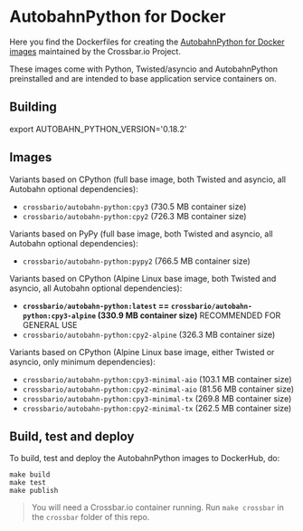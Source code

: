 # AutobahnPython for Docker

Here you find the Dockerfiles for creating the [AutobahnPython for Docker images](https://hub.docker.com/r/crossbario/autobahn-python/) maintained by the Crossbar.io Project.

These images come with Python, Twisted/asyncio and AutobahnPython preinstalled and are intended to base application service containers on.

## Building

export AUTOBAHN_PYTHON_VERSION='0.18.2'


## Images

Variants based on CPython (full base image, both Twisted and asyncio, all Autobahn optional dependencies):

* `crossbario/autobahn-python:cpy3` (730.5 MB container size)
* `crossbario/autobahn-python:cpy2` (726.3 MB container size)

Variants based on PyPy (full base image, both Twisted and asyncio, all Autobahn optional dependencies):

* `crossbario/autobahn-python:pypy2` (766.5 MB container size)

Variants based on CPython (Alpine Linux base image, both Twisted and asyncio, all Autobahn optional dependencies):

* **`crossbario/autobahn-python:latest` == `crossbario/autobahn-python:cpy3-alpine` (330.9 MB container size)** RECOMMENDED FOR GENERAL USE
* `crossbario/autobahn-python:cpy2-alpine` (326.3 MB container size)

Variants based on CPython (Alpine Linux base image, either Twisted or asyncio, only minimum dependencies):

* `crossbario/autobahn-python:cpy3-minimal-aio` (103.1 MB container size)
* `crossbario/autobahn-python:cpy2-minimal-aio` (81.56 MB container size)
* `crossbario/autobahn-python:cpy3-minimal-tx`  (269.8 MB container size)
* `crossbario/autobahn-python:cpy2-minimal-tx`  (262.5 MB container size)

## Build, test and deploy

To build, test and deploy the AutobahnPython images to DockerHub, do:

```console
make build
make test
make publish
```

> You will need a Crossbar.io container running. Run `make crossbar` in the `crossbar` folder of this repo.
